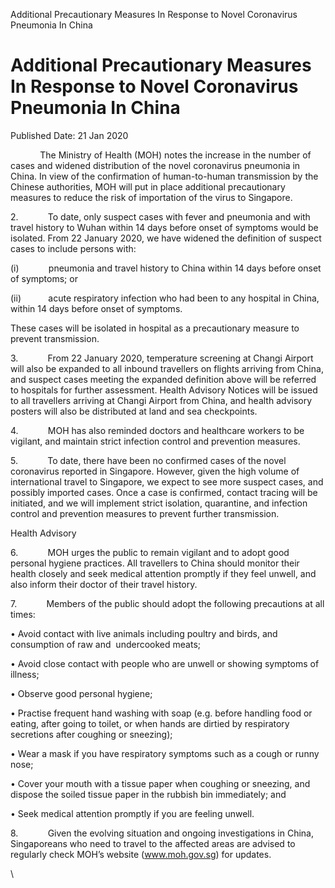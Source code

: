 Additional Precautionary Measures In Response to Novel Coronavirus
Pneumonia In China

Additional Precautionary Measures In Response to Novel Coronavirus Pneumonia In China
=====================================================================================

Published Date: 21 Jan 2020

<div>

</div>

            The Ministry of Health (MOH) notes the increase in the
number of cases and widened distribution of the novel coronavirus
pneumonia in China. In view of the confirmation of human-to-human
transmission by the Chinese authorities, MOH will put in place
additional precautionary measures to reduce the risk of importation of
the virus to Singapore.

2.            To date, only suspect cases with fever and pneumonia and
with travel history to Wuhan within 14 days before onset of symptoms
would be isolated. From 22 January 2020, we have widened the definition
of suspect cases to include persons with:

(i)            pneumonia and travel history to China within 14 days
before onset of symptoms; or

(ii)           acute respiratory infection who had been to any hospital
in China, within 14 days before onset of symptoms.

These cases will be isolated in hospital as a precautionary measure to
prevent transmission.

3.            From 22 January 2020, temperature screening at Changi
Airport will also be expanded to all inbound travellers on flights
arriving from China, and suspect cases meeting the expanded definition
above will be referred to hospitals for further assessment. Health
Advisory Notices will be issued to all travellers arriving at Changi
Airport from China, and health advisory posters will also be distributed
at land and sea checkpoints.

4.            MOH has also reminded doctors and healthcare workers to be
vigilant, and maintain strict infection control and prevention measures.

5.            To date, there have been no confirmed cases of the novel
coronavirus reported in Singapore. However, given the high volume of
international travel to Singapore, we expect to see more suspect cases,
and possibly imported cases. Once a case is confirmed, contact tracing
will be initiated, and we will implement strict isolation, quarantine,
and infection control and prevention measures to prevent further
transmission.

Health Advisory

6.            MOH urges the public to remain vigilant and to adopt good
personal hygiene practices. All travellers to China should monitor their
health closely and seek medical attention promptly if they feel unwell,
and also inform their doctor of their travel history.

7.            Members of the public should adopt the following
precautions at all times:

• Avoid contact with live animals including poultry and birds, and
consumption of raw and  undercooked meats;

• Avoid close contact with people who are unwell or showing symptoms of
illness;

• Observe good personal hygiene;

• Practise frequent hand washing with soap (e.g. before handling food or
eating, after going to toilet, or when hands are dirtied by respiratory
secretions after coughing or sneezing);

• Wear a mask if you have respiratory symptoms such as a cough or runny
nose;

• Cover your mouth with a tissue paper when coughing or sneezing, and
dispose the soiled tissue paper in the rubbish bin immediately; and

• Seek medical attention promptly if you are feeling unwell.

8.            Given the evolving situation and ongoing investigations in
China, Singaporeans who need to travel to the affected areas are advised
to regularly check MOH’s website (www.moh.gov.sg) for updates.

\

